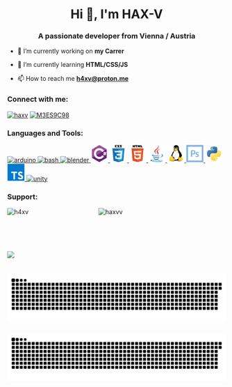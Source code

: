 <h1 align="center">Hi 👋, I'm HAX-V</h1>
<h3 align="center">A passionate developer from Vienna / Austria</h3>



- 🔭 I’m currently working on **<b>my Carrer</b>**

- 🌱 I’m currently learning **<b>HTML/CSS/JS</b>**

- 📫 How to reach me **<b>h4xv@proton.me</b>**

<h3 align="left">Connect with me:</h3>
<p align="left">
<a href="https://dev.to/haxv" target="blank"><img align="center" src="https://raw.githubusercontent.com/rahuldkjain/github-profile-readme-generator/master/src/images/icons/Social/devto.svg" alt="haxv" height="30" width="40" /></a>
<a href="https://discord.gg/M3ES9C98" target="blank"><img align="center" src="https://raw.githubusercontent.com/rahuldkjain/github-profile-readme-generator/master/src/images/icons/Social/discord.svg" alt="M3ES9C98" height="30" width="40" /></a>
</p>

<h3 align="left">Languages and Tools:</h3>
<p align="left"> <a href="https://www.arduino.cc/" target="_blank" rel="noreferrer"> <img src="https://cdn.worldvectorlogo.com/logos/arduino-1.svg" alt="arduino" width="40" height="40"/> </a> <a href="https://www.gnu.org/software/bash/" target="_blank" rel="noreferrer"> <img src="https://www.vectorlogo.zone/logos/gnu_bash/gnu_bash-icon.svg" alt="bash" width="40" height="40"/> </a> <a href="https://www.blender.org/" target="_blank" rel="noreferrer"> <img src="https://download.blender.org/branding/community/blender_community_badge_white.svg" alt="blender" width="40" height="40"/> </a> <a href="https://www.w3schools.com/cs/" target="_blank" rel="noreferrer"> <img src="https://raw.githubusercontent.com/devicons/devicon/master/icons/csharp/csharp-original.svg" alt="csharp" width="40" height="40"/> </a> <a href="https://www.w3schools.com/css/" target="_blank" rel="noreferrer"> <img src="https://raw.githubusercontent.com/devicons/devicon/master/icons/css3/css3-original-wordmark.svg" alt="css3" width="40" height="40"/> </a> <a href="https://www.w3.org/html/" target="_blank" rel="noreferrer"> <img src="https://raw.githubusercontent.com/devicons/devicon/master/icons/html5/html5-original-wordmark.svg" alt="html5" width="40" height="40"/> </a> <a href="https://www.java.com" target="_blank" rel="noreferrer"> <img src="https://raw.githubusercontent.com/devicons/devicon/master/icons/java/java-original.svg" alt="java" width="40" height="40"/> </a> <a href="https://www.linux.org/" target="_blank" rel="noreferrer"> <img src="https://raw.githubusercontent.com/devicons/devicon/master/icons/linux/linux-original.svg" alt="linux" width="40" height="40"/> </a> <a href="https://www.photoshop.com/en" target="_blank" rel="noreferrer"> <img src="https://raw.githubusercontent.com/devicons/devicon/master/icons/photoshop/photoshop-line.svg" alt="photoshop" width="40" height="40"/> </a> <a href="https://www.python.org" target="_blank" rel="noreferrer"> <img src="https://raw.githubusercontent.com/devicons/devicon/master/icons/python/python-original.svg" alt="python" width="40" height="40"/> </a> <a href="https://www.typescriptlang.org/" target="_blank" rel="noreferrer"> <img src="https://raw.githubusercontent.com/devicons/devicon/master/icons/typescript/typescript-original.svg" alt="typescript" width="40" height="40"/> </a> <a href="https://unity.com/" target="_blank" rel="noreferrer"> <img src="https://www.vectorlogo.zone/logos/unity3d/unity3d-icon.svg" alt="unity" width="40" height="40"/> </a> </p>


<h3 align="left">Support:</h3>
<p><a href="https://www.buymeacoffee.com/h4xv"> <img align="left" src="https://cdn.buymeacoffee.com/buttons/v2/default-yellow.png" height="50" width="210" alt="h4xv" /></a><a href="https://ko-fi.com/haxvv"> <img align="left" src="https://cdn.ko-fi.com/cdn/kofi3.png?v=3" height="50" width="210" alt="haxvv" /></a></p><br><br>

<br><br><br>
![](https://github-readme-stats.vercel.app/api/top-langs/?username=H4XV&theme=dark&hide_border=false&include_all_commits=true&count_private=true&layout=compact)
<br><br><br>
<img src="https://raw.githubusercontent.com/H4XV/H4XV/output/snake.svg" alt="Snake animation" />

###

<div align="center">
  <img src="https://github.com/H4XV/H4XV/blob/main/snake.svg"/>
</div>

###
